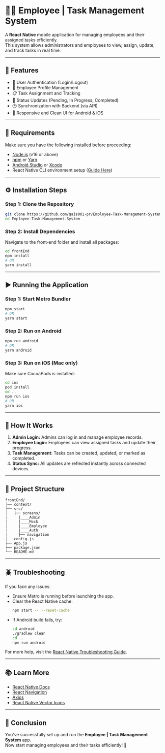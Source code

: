 # 🧑‍💼 Employee | Task Management System

A **React Native** mobile application for managing employees and their assigned tasks efficiently.  
This system allows administrators and employees to view, assign, update, and track tasks in real time.

---

## 🚀 Features

- 👤 User Authentication (Login/Logout)  
- 🧾 Employee Profile Management  
- 📋 Task Assignment and Tracking  
- 🔔 Status Updates (Pending, In Progress, Completed)  
- 🕒 Synchronization with Backend (via API)  
- 📱 Responsive and Clean UI for Android & iOS  

---

## 🧩 Requirements

Make sure you have the following installed before proceeding:

- [Node.js](https://nodejs.org/) (v16 or above)  
- [npm](https://www.npmjs.com/) or [Yarn](https://yarnpkg.com/)  
- [Android Studio](https://developer.android.com/studio) or [Xcode](https://developer.apple.com/xcode/)  
- React Native CLI environment setup ([Guide Here](https://reactnative.dev/docs/environment-setup))

---

## ⚙️ Installation Steps

### Step 1: Clone the Repository

```bash
git clone https://github.com/qais001-pr/Employee-Task-Management-System.git
cd Employee-Task-Management-System
```

### Step 2: Install Dependencies

Navigate to the front-end folder and install all packages:

```bash
cd frontEnd
npm install
# OR
yarn install
```

---

## ▶️ Running the Application

### Step 1: Start Metro Bundler

```bash
npm start
# OR
yarn start
```

### Step 2: Run on Android

```bash
npm run android
# OR
yarn android
```

### Step 3: Run on iOS (Mac only)

Make sure CocoaPods is installed:

```bash
cd ios
pod install
cd ..
npm run ios
# OR
yarn ios
```

---

## 🧠 How It Works

1. **Admin Login:** Admins can log in and manage employee records.  
2. **Employee Login:** Employees can view assigned tasks and update their progress.  
3. **Task Management:** Tasks can be created, updated, or marked as completed.  
4. **Status Sync:** All updates are reflected instantly across connected devices.

---

## 🧰 Project Structure

```
frontEnd/
│── context/
├── src/
│   ├── screens/
|     |____Admin
|     |____Mock
|     |____Employee
|     |____Auth
|     ├── navigation
|___config.js
├── App.js
├── package.json
└── README.md
```

---

## 🪲 Troubleshooting

If you face any issues:
- Ensure Metro is running before launching the app.
- Clear the React Native cache:
  ```bash
  npm start -- --reset-cache
  ```
- If Android build fails, try:
  ```bash
  cd android
  ./gradlew clean
  cd ..
  npm run android
  ```

For more help, visit the [React Native Troubleshooting Guide](https://reactnative.dev/docs/troubleshooting).

---

## 📚 Learn More

- [React Native Docs](https://reactnative.dev/docs/getting-started)
- [React Navigation](https://reactnavigation.org/docs/getting-started)
- [Axios](https://axios-http.com/docs/intro)
- [React Native Vector Icons](https://github.com/oblador/react-native-vector-icons)

---

## 🏁 Conclusion

You’ve successfully set up and run the **Employee | Task Management System** app.  
Now start managing employees and their tasks efficiently! 🎯
